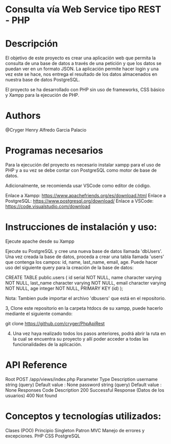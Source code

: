 # Consulta vía Web Service tipo REST - PHP

# Descripción
El objetivo de este proyecto es crear una aplicación web que permita la consulta de una base de datos a través de una petición y que los datos se puedan ver en un formato JSON. La aplicación permite hacer login y una vez este se hace, nos entrega el resultado de los datos almacenados en nuestra base de datos PostgreSQL.

El proyecto se ha desarrollado con PHP sin uso de frameworks, CSS básico y Xampp para la ejecución de PHP.

# Authors
@Cryger
Henry Alfredo Garcia Palacio

# Programas necesarios
Para la ejecución del proyecto es necesario instalar xampp para el uso de PHP y a su vez se debe contar con PostgreSQL como motor de base de datos.

Adicionalmente, se recomienda usar VSCode como editor de código.

Enlace a Xampp: https://www.apachefriends.org/es/download.html
Enlace a PostgreSQL: https://www.postgresql.org/download/
Enlace a VSCode: https://code.visualstudio.com/download

# Instrucciones de instalación y uso:
Ejecute apache desde su Xampp

Ejecute su PostgreSQL y cree una nueva base de datos llamada 'dbUsers'. Una vez creada la base de datos, proceda a crear una tabla llamada 'users' que contenga los campos: id, name, last_name, email, age. Puede hacer uso del siguiente query para la creación de la base de datos:

  CREATE TABLE public.users
   (
       id serial NOT NULL,
       name character varying NOT NULL,
       last_name character varying NOT NULL,
       email character varying NOT NULL,
       age integer NOT NULL,
       PRIMARY KEY (id)
   );

Nota: Tambien pude importar el archivo 'dbusers' que está en el repositorio.

3, Clone este repositorio en la carpeta htdocs de su xampp, puede hacerlo mediante el siguiente comando:

git clone https://github.com/cryger/PhpApiRest

4. Una vez haya realizado todos los pasos anteriores, podrá abrir la ruta en la cual se encuentra su proyecto y allí poder acceder a todas las funcionalidades de la aplicación.

# API Reference
Root
  POST /app/views/index.php
Parameter	Type	Description
username	string (query)	Default value : None
password	string (query)	Default value : None
Responses
  Code	Description
  200	Successful Response (Datos de los usuarios)
  400	Not found
# Conceptos y tecnologías utilizados:
  Clases (POO)
  Principio Singleton
  Patron MVC
  Manejo de errores y excepciones.
  PHP
  CSS
  PostgreSQL

